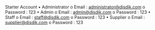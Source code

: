 Starter Account
• Administrator
o Email : administrator@disdik.com
o Password : 123
• Admin
o Email : admin@disdik.com
o Password : 123
• Staff
o Email : staff@disdik.com
o Password : 123
• Supplier
o Email : supplier@disdik.com
o Password : 123

